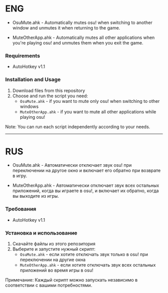 # ENG

- OsuMute.ahk - Automatically mutes osu! when switching to another window and unmutes it when returning to the game.

- MuteOtherApp.ahk - Automatically mutes all other applications when you're playing osu! and unmutes them when you exit the game.

### Requirements

- AutoHotkey v1.1

### Installation and Usage

1. Download files from this repository
2. Choose and run the script you need:
   - `OsuMute.ahk` - if you want to mute only osu! when switching to other windows
   - `MuteOtherApp.ahk` - if you want to mute all other applications while playing osu!

Note: You can run each script independently according to your needs.

---

# RUS

- OsuMute.ahk - Автоматически отключает звук osu! при переключении на другое окно и включает его обратно при возврате в игру.

- MuteOtherApp.ahk - Автоматически отключает звук всех остальных приложений, когда вы играете в osu!, и включает их обратно, когда вы выходите из игры.

### Требования

- AutoHotkey v1.1

### Установка и использование

1. Скачайте файлы из этого репозитория
2. Выберите и запустите нужный скрипт:
   - `OsuMute.ahk` - если хотите отключать звук только в osu! при переключении на другие окна
   - `MuteOtherApp.ahk` - если хотите отключать звук всех остальных приложений во время игры в osu!

Примечание: Каждый скрипт можно запускать независимо в соответствии с вашими потребностями.
